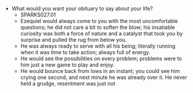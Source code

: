 - What would you want your obituary to say about your life?
	- SPARKS027.01
	- Ezequiel would always come to you with the most uncomfortable questions; he did not care a bit to soften the blow; his insatiable curiosity was both a force of nature and a catalyst that took you by surprise and pulled the rug from below you.
	- He was always ready to serve with all his being; literally running when it was time to take action; always full of energy.
	- He would see the possibilities on every problem; problems were to him just a new game to play and enjoy.
	- He would bounce back from lows in an instant; you could see him crying one second, and next minute he was already over it. He never held a grudge, resentment was just not